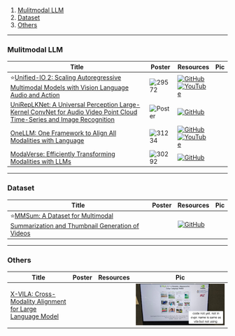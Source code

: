 1. [Mulitmodal LLM](https://github.com/HeChengHui/CVPR2024/tree/main/Papers/Topics/Multimodal#mulitmodal-llm)
2. [Dataset](https://github.com/HeChengHui/CVPR2024/tree/main/Papers/Topics/Multimodal#dataset)
3. [Others](https://github.com/HeChengHui/CVPR2024/tree/main/Papers/Topics/Multimodal#others)

---

### Mulitmodal LLM
|Title|Poster|Resources|Pic|
|------|------|------|------|
| ⭐[Unified-IO 2: Scaling Autoregressive Multimodal Models with Vision Language Audio and Action ](https://openaccess.thecvf.com/content/CVPR2024/html/Lu_Unified-IO_2_Scaling_Autoregressive_Multimodal_Models_with_Vision_Language_Audio_CVPR_2024_paper.html)|![29572](https://github.com/HeChengHui/CVPR2024/assets/84503515/3b1feb81-c59a-466d-8ed4-953d2cc17806)| [![GitHub](https://img.shields.io/github/stars/allenai/unified-io-2?style=social)](https://github.com/allenai/unified-io-2)<br> [![YouTube](https://img.shields.io/badge/YouTube-%23FF0000.svg?style=for-the-badge&logo=YouTube&logoColor=white)](https://www.youtube.com/watch?v=0CRPI2W_jow)
| [UniRepLKNet: A Universal Perception Large-Kernel ConvNet for Audio Video Point Cloud Time-Series and Image Recognition ](https://openaccess.thecvf.com/content/CVPR2024/html/Ding_UniRepLKNet_A_Universal_Perception_Large-Kernel_ConvNet_for_Audio_Video_Point_CVPR_2024_paper.html)| ![Poster](https://cvpr.thecvf.com/media/PosterPDFs/CVPR%202024/29635.png?t=1717351949.273675) | [![GitHub](https://img.shields.io/github/stars/AILab-CVC/UniRepLKNet?style=social)](https://github.com/AILab-CVC/UniRepLKNet)
| [OneLLM: One Framework to Align All Modalities with Language ](https://openaccess.thecvf.com/content/CVPR2024/html/Han_OneLLM_One_Framework_to_Align_All_Modalities_with_Language_CVPR_2024_paper.html)| ![31234](https://github.com/HeChengHui/CVPR2024/assets/84503515/2741f626-f19a-47a7-be5e-1b0cf7bf62bc)| [![GitHub](https://img.shields.io/github/stars/csuhan/OneLLM?style=social)](https://github.com/csuhan/OneLLM)<br> [![YouTube](https://img.shields.io/badge/YouTube-%23FF0000.svg?style=for-the-badge&logo=YouTube&logoColor=white)](https://www.youtube.com/watch?v=HJXsJStn7I4)
| [ModaVerse: Efficiently Transforming Modalities with LLMs ](https://openaccess.thecvf.com/content/CVPR2024/html/Wang_ModaVerse_Efficiently_Transforming_Modalities_with_LLMs_CVPR_2024_paper.html)| ![30292](https://github.com/HeChengHui/CVPR2024/assets/84503515/abed4ae4-9c32-4a15-b9f1-326392244a1a)| [![GitHub](https://img.shields.io/github/stars/xinke-wang/ModaVerse?style=social)](https://github.com/xinke-wang/ModaVerse)

---

### Dataset
|Title|Poster|Resources|Pic|
|------|------|------|------|
| ⭐[MMSum: A Dataset for Multimodal Summarization and Thumbnail Generation of Videos ](https://openaccess.thecvf.com/content/CVPR2024/html/Qiu_MMSum_A_Dataset_for_Multimodal_Summarization_and_Thumbnail_Generation_of_CVPR_2024_paper.html)||[![GitHub](https://img.shields.io/github/stars/Jason-Qiu/MMSum_model?style=social)](https://github.com/Jason-Qiu/MMSum_model)

---

### Others
|Title|Poster|Resources|Pic|
|------|------|------|------|
| [X-VILA: Cross-Modality Alignment for Large Language Model](https://arxiv.org/abs/2405.19335)| ||![Pic](https://github.com/HeChengHui/CVPR2024/blob/main/Papers/Topics/Multimodal/assets/WhatsApp%20Image%202024-07-12%20at%2016.45.45.jpeg)
